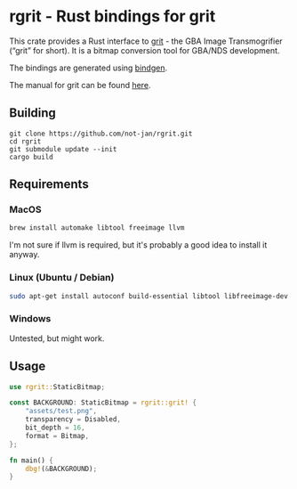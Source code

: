 # rgrit - Rust bindings for grit

This crate provides a Rust interface to [grit](https://github.com/devkitPro/grit) - the GBA Image Transmogrifier (“grit” for short).
It is a bitmap conversion tool for GBA/NDS development.

The bindings are generated using [bindgen](https://github.com/rust-lang/rust-bindgen).

The manual for grit can be found [here](https://www.coranac.com/man/grit/html/grit.htm).

## Building

```
git clone https://github.com/not-jan/rgrit.git
cd rgrit
git submodule update --init
cargo build
```

## Requirements

### MacOS

```bash
brew install automake libtool freeimage llvm
```

I'm not sure if llvm is required, but it's probably a good idea to install it anyway.

### Linux (Ubuntu / Debian)

```bash
sudo apt-get install autoconf build-essential libtool libfreeimage-dev
```

### Windows

Untested, but might work.

## Usage

```rust
use rgrit::StaticBitmap;

const BACKGROUND: StaticBitmap = rgrit::grit! {
    "assets/test.png",
    transparency = Disabled,
    bit_depth = 16,
    format = Bitmap,
};

fn main() {
    dbg!(&BACKGROUND);
}
```
